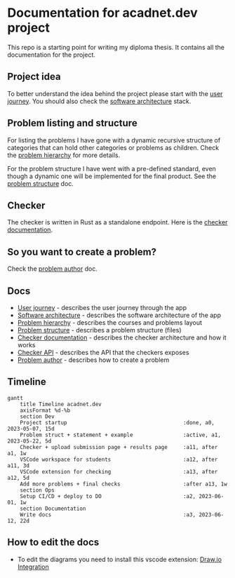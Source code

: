 # Documentation for acadnet.dev project
This repo is a starting point for writing my diploma thesis. It contains all the documentation for the project.

## Project idea
To better understand the idea behind the project please start with the [user journey](docs/user-journey.md). You should also check the [software architecture](docs/software-architecture.md) stack.

## Problem listing and structure
For listing the problems I have gone with a dynamic recursive structure of categories that can hold other categories or problems as children. Check the [problem hierarchy](docs/problem-hierarchy.md) for more details.

For the problem structure I have went with a pre-defined standard, even though a dynamic one will be implemented for the final product. See the [problem structure](docs/problem-structure.md) doc.

## Checker
The checker is written in Rust as a standalone endpoint. Here is the [checker documentation](docs/checker-api.md).

## So you want to create a problem?
Check the [problem author](docs/problem-author.md) doc.

## Docs
* [User journey](docs/user-journey.md) - describes the user journey through the app
* [Software architecture](docs/software-architecture.md) - describes the software architecture of the app
* [Problem hierarchy](docs/problem-hierarchy.md) - describes the courses and problems layout
* [Problem structure](docs/problem-structure.md) - describes a problem structure (files)
* [Checker documentation](docs/checker.md) - describes the checker architecture and how it works
* [Checker API](docs/checker-api.md) - describes the API that the checkers exposes
* [Problem author](docs/problem-author.md) - describes how to create a problem

## Timeline
```mermaid
gantt
    title Timeline acadnet.dev
    axisFormat %d-%b
    section Dev
    Project startup                                     :done, a0, 2023-05-07, 15d
    Problem struct + statement + example                :active, a1, 2023-05-22, 5d
    Checker + upload submission page + results page     :a11, after a1, 1w
    VSCode workspace for students                       :a12, after a11, 3d
    VSCode extension for checking                       :a13, after a12, 5d
    Add more problems + final checks                    :after a13, 1w
    section Ops
    Setup CI/CD + deploy to DO                          :a2, 2023-06-01, 1w
    section Documentation
    Write docs                                          :a3, 2023-06-12, 22d
```

## How to edit the docs
* To edit the diagrams you need to install this vscode extension: [Draw.io Integration](https://marketplace.visualstudio.com/items?itemName=hediet.vscode-drawio)